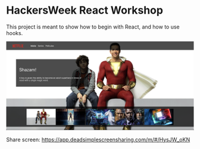# HackersWeek React Workshop

This project is meant to show how to begin with React, and how to use hooks.

![Mockup](Mockup.png)

Share screen: https://app.deadsimplescreensharing.com/m/#/HysJW_oKN
